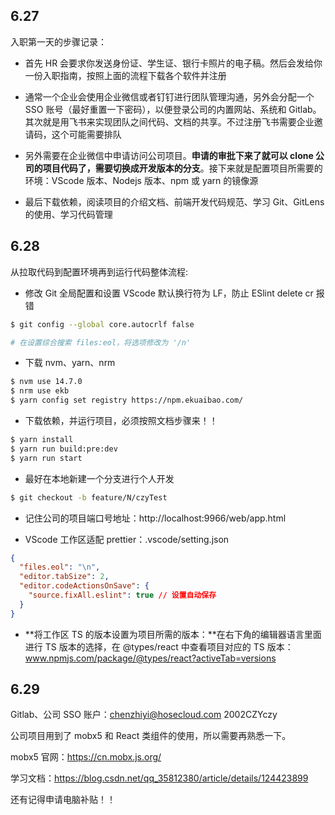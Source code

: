 ## 6.27

入职第一天的步骤记录：

- 首先 HR 会要求你发送身份证、学生证、银行卡照片的电子稿。然后会发给你一份入职指南，按照上面的流程下载各个软件并注册



- 通常一个企业会使用企业微信或者钉钉进行团队管理沟通，另外会分配一个 SSO 账号（最好重置一下密码），以便登录公司的内置网站、系统和 Gitlab。其次就是用飞书来实现团队之间代码、文档的共享。不过注册飞书需要企业邀请码，这个可能需要排队



- 另外需要在企业微信中申请访问公司项目。**申请的审批下来了就可以 clone 公司的项目代码了，需要切换成开发版本的分支**。接下来就是配置项目所需要的环境：VScode 版本、Nodejs 版本、npm 或 yarn 的镜像源



- 最后下载依赖，阅读项目的介绍文档、前端开发代码规范、学习 Git、GitLens 的使用、学习代码管理



## 6.28

从拉取代码到配置环境再到运行代码整体流程:

- 修改 Git 全局配置和设置 VScode 默认换行符为 LF，防止 ESlint delete cr 报错

```bash
$ git config --global core.autocrlf false
```

```bash
# 在设置综合搜索 files:eol，将选项修改为 '/n'
```



- 下载 nvm、yarn、nrm

```bash
$ nvm use 14.7.0
$ nrm use ekb
$ yarn config set registry https://npm.ekuaibao.com/
```



- 下载依赖，并运行项目，必须按照文档步骤来！！

```bash
$ yarn install
$ yarn run build:pre:dev
$ yarn run start
```



- 最好在本地新建一个分支进行个人开发

```bash
$ git checkout -b feature/N/czyTest
```



- 记住公司的项目端口号地址：http://localhost:9966/web/app.html



- VScode 工作区适配 prettier：.vscode/setting.json

```json
{
  "files.eol": "\n",
  "editor.tabSize": 2,
  "editor.codeActionsOnSave": {
    "source.fixAll.eslint": true // 设置自动保存
  }
}
```



- **将工作区 TS 的版本设置为项目所需的版本：**在右下角的编辑器语言里面进行 TS 版本的选择，在 @types/react 中查看项目对应的 TS 版本：www.npmjs.com/package/@types/react?activeTab=versions





## 6.29

Gitlab、公司 SSO 账户：chenzhiyi@hosecloud.com 2002CZYczy

公司项目用到了 mobx5 和 React 类组件的使用，所以需要再熟悉一下。

mobx5 官网：https://cn.mobx.js.org/

学习文档：https://blog.csdn.net/qq_35812380/article/details/124423899

还有记得申请电脑补贴！！
